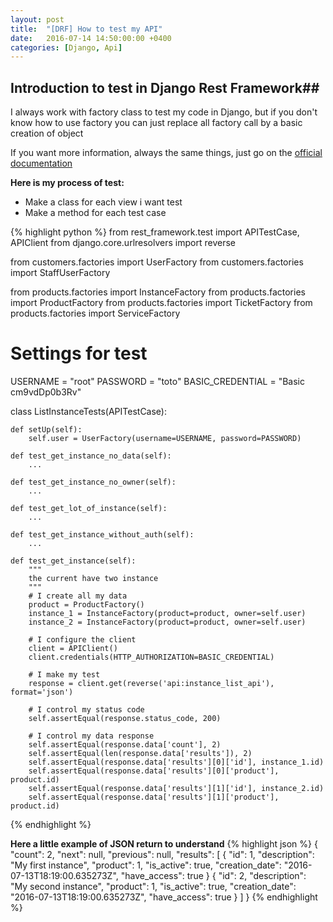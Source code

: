 ```yaml
---
layout: post
title:  "[DRF] How to test my API"
date:   2016-07-14 14:50:00:00 +0400
categories: [Django, Api]
---
```


## Introduction to test in Django Rest Framework##

I always work with factory class to test my code in Django, but if you 
don't know how to use factory you can just replace all factory call by 
a basic creation of object

If you want more information, always the same things, just go on the [official documentation](http://www.django-rest-framework.org/api-guide/testing/)

**Here is my process of test:**

* Make a class for each view i want test
* Make a method for each test case

{% highlight python %}
from rest_framework.test import APITestCase, APIClient
from django.core.urlresolvers import reverse

from customers.factories import UserFactory
from customers.factories import StaffUserFactory

from products.factories import InstanceFactory
from products.factories import ProductFactory
from products.factories import TicketFactory
from products.factories import ServiceFactory

# Settings for test
USERNAME = "root"
PASSWORD = "toto"
BASIC_CREDENTIAL = "Basic cm9vdDp0b3Rv"


class ListInstanceTests(APITestCase):

    def setUp(self):
        self.user = UserFactory(username=USERNAME, password=PASSWORD)

    def test_get_instance_no_data(self):
        ...
    
    def test_get_instance_no_owner(self):
        ...
        
    def test_get_lot_of_instance(self):
        ...
        
    def test_get_instance_without_auth(self):
        ...
        
    def test_get_instance(self):
        """
        the current have two instance
        """
        # I create all my data
        product = ProductFactory()
        instance_1 = InstanceFactory(product=product, owner=self.user)
        instance_2 = InstanceFactory(product=product, owner=self.user)
        
        # I configure the client
        client = APIClient()
        client.credentials(HTTP_AUTHORIZATION=BASIC_CREDENTIAL)
        
        # I make my test
        response = client.get(reverse('api:instance_list_api'), format='json')
        
        # I control my status code
        self.assertEqual(response.status_code, 200)

        # I control my data response
        self.assertEqual(response.data['count'], 2)
        self.assertEqual(len(response.data['results']), 2)
        self.assertEqual(response.data['results'][0]['id'], instance_1.id)
        self.assertEqual(response.data['results'][0]['product'], product.id)
        self.assertEqual(response.data['results'][1]['id'], instance_2.id)
        self.assertEqual(response.data['results'][1]['product'], product.id)
{% endhighlight %}

**Here a little example of JSON return to understand**
{% highlight json %}
{
  "count": 2,
  "next": null,
  "previous": null,
  "results": [
    {
      "id": 1,
      "description": "My first instance",
      "product": 1,
      "is_active": true,
      "creation_date": "2016-07-13T18:19:00.635273Z",
      "have_access": true
    }
    {
      "id": 2,
      "description": "My second instance",
      "product": 1,
      "is_active": true,
      "creation_date": "2016-07-13T18:19:00.635273Z",
      "have_access": true
    }
  ]
}
{% endhighlight %}